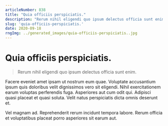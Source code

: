 ```yaml
---
articleNumber: 838
title: "Quia officiis perspiciatis."
description: "Rerum nihil eligendi quo ipsum delectus officia sunt enim."
slug: 'quia-officiis-perspiciatis.'
date: 2020-09-18
rngImg: ../generated_images/quia-officiis-perspiciatis..jpg
---
```


# Quia officiis perspiciatis.

> Rerum nihil eligendi quo ipsum delectus officia sunt enim.

Facere eveniet amet ipsam ut nostrum eum quae. Voluptate accusantium ipsum quis doloribus velit dignissimos vero sit eligendi. Nihil exercitationem earum voluptas perferendis fuga. Asperiores aut cum odit qui. Adipisci quasi placeat et quasi soluta. Velit natus perspiciatis dicta omnis deserunt et.
 Vel magnam ad. Reprehenderit rerum incidunt tempora labore. Rerum officia et voluptatibus placeat porro asperiores sit earum aut.
